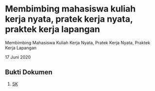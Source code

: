 # Membimbing mahasiswa kuliah kerja nyata, pratek kerja nyata, praktek kerja lapangan

Membimbing Mahasiswa Kuliah Kerja Nyata, Pratek Kerja Nyata, Praktek Kerja Lapangan

17 Juni 2020

## Bukti Dokumen
1. [SK](i1.pdf)